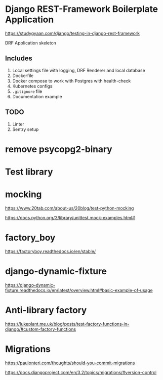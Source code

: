 # Django REST-Framework Boilerplate Application
https://studygyaan.com/django/testing-in-django-rest-framework

DRF Application skeleton

## Includes
1. Local settings file with logging, DRF Renderer and local database
2. Dockerfile
3. Docker compose to work with Postgres with health-check
4. Kubernetes configs
5. `.gitignore` file
6. Documentation example

## TODO
1. Linter
2. Sentry setup


# remove psycopg2-binary



# Test library
# mocking
https://www.20tab.com/about-us/20blog/test-python-mocking

https://docs.python.org/3/library/unittest.mock-examples.html#

# factory_boy
https://factoryboy.readthedocs.io/en/stable/

# django-dynamic-fixture
https://django-dynamic-fixture.readthedocs.io/en/latest/overview.html#basic-example-of-usage

# Anti-library factory
https://lukeplant.me.uk/blog/posts/test-factory-functions-in-django/#custom-factory-functions


# Migrations
https://paulonteri.com/thoughts/should-you-commit-migrations

https://docs.djangoproject.com/en/3.2/topics/migrations/#version-control